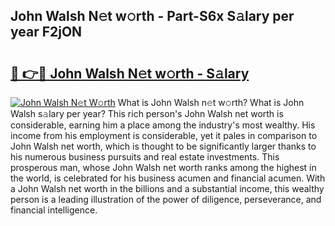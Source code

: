 ## John Walsh N𝚎t w𝚘rth - Part-S6x S𝚊lary per year F2jON

# <h2><a href="http://gc1vqw.nevu.top/?p=John+Walsh">🔗 👉🔴 John Walsh N𝚎t w𝚘rth - S𝚊lary</a></h2>

[![John Walsh N𝚎t W𝚘rth](https://i.imgur.com/Oavwk0R.jpeg)](http://gc1vqw.nevu.top/?p=John+Walsh)
What is John Walsh n𝚎t w𝚘rth? What is John Walsh s𝚊lary per year?
This rich person's John Walsh net worth is considerable, earning him a place among the industry's most wealthy. His income from his employment is considerable, yet it pales in comparison to John Walsh net worth, which is thought to be significantly larger thanks to his numerous business pursuits and real estate investments. This prosperous man, whose John Walsh net worth ranks among the highest in the world, is celebrated for his business acumen and financial acumen. With a John Walsh net worth in the billions and a substantial income, this wealthy person is a leading illustration of the power of diligence, perseverance, and financial intelligence.
